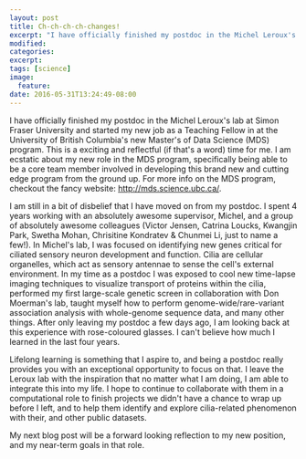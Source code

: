 ```yaml
---
layout: post
title: Ch-ch-ch-ch-changes!
excerpt: "I have officially finished my postdoc in the Michel Leroux's lab at Simon Fraser University and started my new job as a Teaching Fellow in at the University of British Columbia's new Master's of Data Science (MDS) program."
modified:
categories:
excerpt:
tags: [science]
image:
  feature:
date: 2016-05-31T13:24:49-08:00
---
```


I have officially finished my postdoc in the Michel Leroux's lab at Simon Fraser 
University and started my new job as a Teaching Fellow in at the University of British 
Columbia's new Master's of Data Science (MDS) program. This is a exciting and reflectful
(if that's a word) time for me. I am ecstatic about my new role in the MDS program,
specifically being able to be a core team member involved in developing this  brand new and cutting edge
program from the ground up. For more info on the MDS program, checkout the fancy website: http://mds.science.ubc.ca/. 

I am still in a bit of disbelief that I have moved on from my postdoc.
I spent 4 years working with an absolutely awesome supervisor, Michel, and a group of
absolutely awesome colleagues (Victor Jensen, Catrina Loucks, Kwangjin Park, Swetha Mohan,
Chrisitine Kondratev & Chunmei Li, just to name a few!). In Michel's lab, I was focused on
identifying new genes critical for ciliated sensory neuron development and function. Cilia
are cellular organelles, which act as sensory antennae to sense the cell's external 
environment. In my time as a postdoc I was exposed to cool new time-lapse imaging techniques
to visualize transport of proteins within the cilia, performed my first large-scale 
genetic screen in collaboration with Don Moerman's lab, taught myself how to perform 
genome-wide/rare-variant association analysis with whole-genome sequence data, and many
other things. After only leaving my postdoc a few days ago, I am looking back at this 
experience with rose-coloured glasses. I can't believe how much I learned in the last four
years. 

Lifelong learning is something that I aspire to, and being a postdoc really provides you 
with an exceptional opportunity to focus on that. I leave the Leroux lab with the inspiration
that no matter what I am doing, I am able to integrate this into my life. I hope to 
continue to collaborate with them in a computational role to finish projects we didn't have a 
chance to wrap up before I left, and to help them identify and explore cilia-related 
phenomenon with their, and other public datasets.

My next blog post will be a forward looking reflection to my new position, and my 
near-term goals in that role.